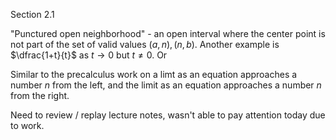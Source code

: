 Section 2.1

"Punctured open neighborhood" - an open interval where the center point is not part of the set of valid values $(a,n),(n,b)$. Another example is $\dfrac{1+t}{t}$ as $t\to0$ but $t\not=0$. Or 

Similar to the precalculus work on a limt as an equation approaches a number $n$ from the left, and the limit as an equation approaches a number $n$ from the right.

Need to review / replay lecture notes, wasn't able to pay attention today due to work.